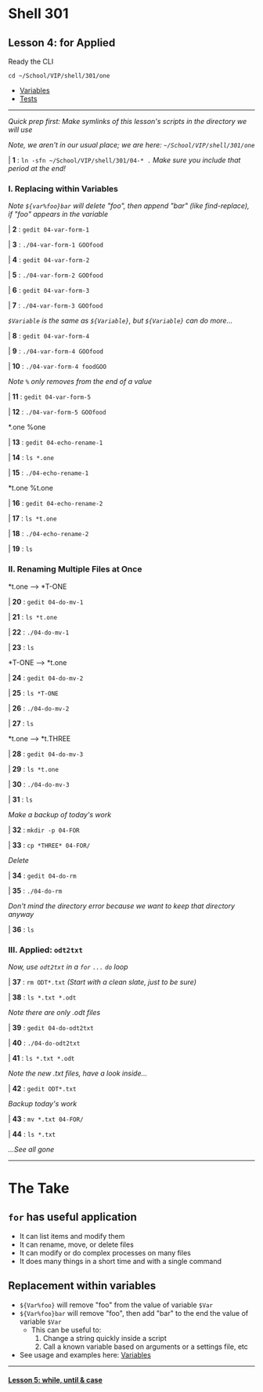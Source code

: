 # Shell 301
## Lesson 4: for Applied

Ready the CLI

`cd ~/School/VIP/shell/301/one`

- [Variables](https://github.com/inkVerb/vip/blob/master/Cheat-Sheets/Variables.md)
- [Tests](https://github.com/inkVerb/vip/blob/master/Cheat-Sheets/Tests.md)

___

*Quick prep first: Make symlinks of this lesson's scripts in the directory we will use*

*Note, we aren't in our usual place; we are here: `~/School/VIP/shell/301/one`*

| **1** : `ln -sfn ~/School/VIP/shell/301/04-* .` *Make sure you include that period at the end!*

### I. Replacing within Variables

*Note `${var%foo}bar` will delete "foo", then append "bar" (like find-replace), if "foo" appears in the variable*

| **2** : `gedit 04-var-form-1`

| **3** : `./04-var-form-1 GOOfood`

| **4** : `gedit 04-var-form-2`

| **5** : `./04-var-form-2 GOOfood`

| **6** : `gedit 04-var-form-3`

| **7** : `./04-var-form-3 GOOfood`

*`$Variable` is the same as `${Variable}`, but `${Variable}` can do more...*

| **8** : `gedit 04-var-form-4`

| **9** : `./04-var-form-4 GOOfood`

| **10** : `./04-var-form-4 foodGOO`

*Note `%` only removes from the end of a value*

| **11** : `gedit 04-var-form-5`

| **12** : `./04-var-form-5 GOOfood`

*.one %one

| **13** : `gedit 04-echo-rename-1`

| **14** : `ls *.one`

| **15** : `./04-echo-rename-1`

*t.one %t.one

| **16** : `gedit 04-echo-rename-2`

| **17** : `ls *t.one`

| **18** : `./04-echo-rename-2`

| **19** : `ls`

### II. Renaming Multiple Files at Once

*t.one --> *T-ONE

| **20** : `gedit 04-do-mv-1`

| **21** : `ls *t.one`

| **22** : `./04-do-mv-1`

| **23** : `ls`

*T-ONE --> *t.one

| **24** : `gedit 04-do-mv-2`

| **25** : `ls *T-ONE`

| **26** : `./04-do-mv-2`

| **27** : `ls`

*t.one --> *t.THREE

| **28** : `gedit 04-do-mv-3`

| **29** : `ls *t.one`

| **30** : `./04-do-mv-3`

| **31** : `ls`

*Make a backup of today's work*

| **32** : `mkdir -p 04-FOR`

| **33** : `cp *THREE* 04-FOR/`

*Delete*

| **34** : `gedit 04-do-rm`

| **35** : `./04-do-rm`

*Don't mind the directory error because we want to keep that directory anyway*

| **36** : `ls`

### III. Applied: `odt2txt`

*Now, use `odt2txt` in a `for` `...` `do` loop*

| **37** : `rm ODT*.txt` *(Start with a clean slate, just to be sure)*

| **38** : `ls *.txt *.odt`

*Note there are only .odt files*

| **39** : `gedit 04-do-odt2txt`

| **40** : `./04-do-odt2txt`

| **41** : `ls *.txt *.odt`

*Note the new .txt files, have a look inside...*

| **42** : `gedit ODT*.txt`

*Backup today's work*

| **43** : `mv *.txt 04-FOR/`

| **44** : `ls *.txt`

*...See all gone*

___

# The Take

## `for` has useful application
- It can list items and modify them
- It can rename, move, or delete files
- It can modify or do complex processes on many files
- It does many things in a short time and with a single command

## Replacement within variables
- `${Var%foo}` will remove "foo" from the value of variable `$Var`
- `${Var%foo}bar` will remove "foo", then add "bar" to the end the value of variable `$Var`
  - This can be useful to:
    1. Change a string quickly inside a script
    2. Call a known variable based on arguments or a settings file, etc
- See usage and examples here: [Variables](https://github.com/inkVerb/vip/blob/master/Cheat-Sheets/Variables.md)
___

#### [Lesson 5: while, until & case](https://github.com/inkVerb/vip/blob/master/301-shell/Lesson-05.md)
